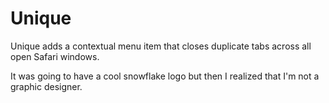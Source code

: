# Unique

Unique adds a contextual menu item that closes duplicate tabs across all open Safari windows.

It was going to have a cool snowflake logo but then I realized that I'm not a graphic designer.

